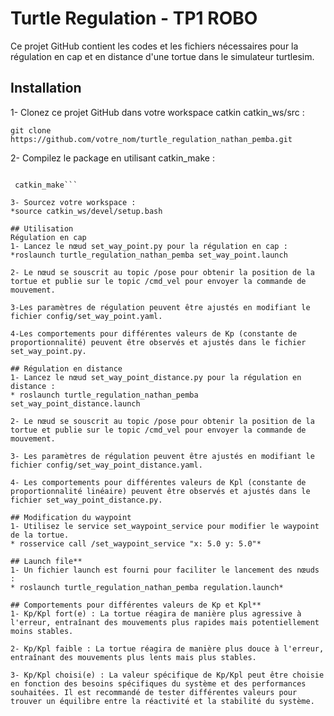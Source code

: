 # Turtle Regulation - TP1 ROBO
Ce projet GitHub contient les codes et les fichiers nécessaires pour la régulation en cap et en distance d'une tortue dans le simulateur turtlesim.

## Installation
1- Clonez ce projet GitHub dans votre workspace catkin catkin_ws/src :

```git clone https://github.com/votre_nom/turtle_regulation_nathan_pemba.git```

2- Compilez le package en utilisant catkin_make :

```cd catkin_ws

 catkin_make```

3- Sourcez votre workspace :
*source catkin_ws/devel/setup.bash

## Utilisation
Régulation en cap
1- Lancez le nœud set_way_point.py pour la régulation en cap :
*roslaunch turtle_regulation_nathan_pemba set_way_point.launch

2- Le nœud se souscrit au topic /pose pour obtenir la position de la tortue et publie sur le topic /cmd_vel pour envoyer la commande de mouvement.

3-Les paramètres de régulation peuvent être ajustés en modifiant le fichier config/set_way_point.yaml.

4-Les comportements pour différentes valeurs de Kp (constante de proportionnalité) peuvent être observés et ajustés dans le fichier set_way_point.py.

## Régulation en distance
1- Lancez le nœud set_way_point_distance.py pour la régulation en distance :
* roslaunch turtle_regulation_nathan_pemba set_way_point_distance.launch

2- Le nœud se souscrit au topic /pose pour obtenir la position de la tortue et publie sur le topic /cmd_vel pour envoyer la commande de mouvement.

3- Les paramètres de régulation peuvent être ajustés en modifiant le fichier config/set_way_point_distance.yaml.

4- Les comportements pour différentes valeurs de Kpl (constante de proportionnalité linéaire) peuvent être observés et ajustés dans le fichier set_way_point_distance.py.

## Modification du waypoint
1- Utilisez le service set_waypoint_service pour modifier le waypoint de la tortue.
* rosservice call /set_waypoint_service "x: 5.0 y: 5.0"*

## Launch file**
1- Un fichier launch est fourni pour faciliter le lancement des nœuds :
* roslaunch turtle_regulation_nathan_pemba regulation.launch*

## Comportements pour différentes valeurs de Kp et Kpl**
1- Kp/Kpl fort(e) : La tortue réagira de manière plus agressive à l'erreur, entraînant des mouvements plus rapides mais potentiellement moins stables.

2- Kp/Kpl faible : La tortue réagira de manière plus douce à l'erreur, entraînant des mouvements plus lents mais plus stables.

3- Kp/Kpl choisi(e) : La valeur spécifique de Kp/Kpl peut être choisie en fonction des besoins spécifiques du système et des performances souhaitées. Il est recommandé de tester différentes valeurs pour trouver un équilibre entre la réactivité et la stabilité du système.

